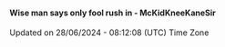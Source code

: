 #### Wise man says only fool rush in - McKidKneeKaneSir
Updated on 28/06/2024 - 08:12:08 (UTC) Time Zone
